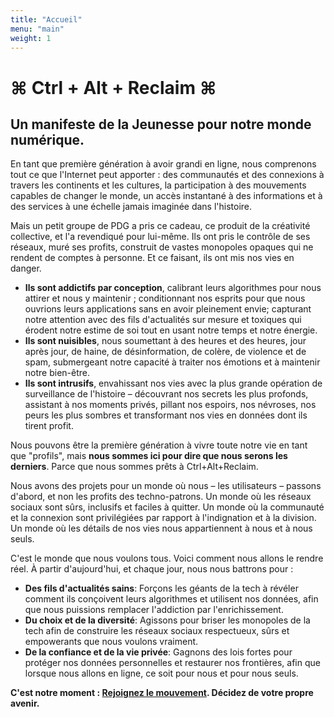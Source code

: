 ```yaml
---
title: "Accueil"
menu: "main"
weight: 1
---
```


# ⌘ Ctrl + Alt + Reclaim ⌘
## Un manifeste de la Jeunesse pour notre monde numérique.

En tant que première génération à avoir grandi en ligne, nous comprenons tout ce que l'Internet peut apporter : des communautés et des connexions à travers les continents et les cultures, la participation à des mouvements capables de changer le monde, un accès instantané à des informations et à des services à une échelle jamais imaginée dans l'histoire.

Mais un petit groupe de PDG a pris ce cadeau, ce produit de la créativité collective, et l'a revendiqué pour lui-même. Ils ont pris le contrôle de ses réseaux, muré ses profits, construit de vastes monopoles opaques qui ne rendent de comptes à personne. Et ce faisant, ils ont mis nos vies en danger.

- **Ils sont addictifs par conception**, calibrant leurs algorithmes pour nous attirer et nous y maintenir ; conditionnant nos esprits pour que nous ouvrions leurs applications sans en avoir pleinement envie; capturant notre attention avec des fils d'actualités sur mesure et toxiques qui érodent notre estime de soi tout en usant notre temps et notre énergie.
- **Ils sont nuisibles**, nous soumettant à des heures et des heures, jour après jour, de haine, de désinformation, de colère, de violence et de spam, submergeant notre capacité à traiter nos émotions et à maintenir notre bien-être.
- **Ils sont intrusifs**, envahissant nos vies avec la plus grande opération de surveillance de l'histoire – découvrant nos secrets les plus profonds, assistant à nos moments privés, pillant nos espoirs, nos névroses, nos peurs les plus sombres et transformant nos vies en données dont ils tirent profit.

Nous pouvons être la première génération à vivre toute notre vie en tant que "profils", mais **nous sommes ici pour dire que nous serons les derniers**. Parce que nous sommes prêts à Ctrl+Alt+Reclaim.

Nous avons des projets pour un monde où nous – les utilisateurs – passons d'abord, et non les profits des techno-patrons. Un monde où les réseaux sociaux sont sûrs, inclusifs et faciles à quitter. Un monde où la communauté et la connexion sont privilégiées par rapport à l'indignation et à la division. Un monde où les détails de nos vies nous appartiennent à nous et à nous seuls.

C'est le monde que nous voulons tous. Voici comment nous allons le rendre réel. À partir d'aujourd'hui, et chaque jour, nous nous battrons pour :

- **Des fils d'actualités sains**: Forçons les géants de la tech à révéler comment ils conçoivent leurs algorithmes et utilisent nos données, afin que nous puissions remplacer l'addiction par l'enrichissement.
- **Du choix et de la diversité**: Agissons pour briser les monopoles de la tech afin de construire les réseaux sociaux respectueux, sûrs et empowerants que nous voulons vraiment.
- **De la confiance et de la vie privée**: Gagnons des lois fortes pour protéger nos données personnelles et restaurer nos frontières, afin que lorsque nous allons en ligne, ce soit pour nous et pour nous seuls.

**C'est notre moment : [Rejoignez le mouvement](https://cryptpad.fr/form/#/2/form/view/YFfJSjooyYEtp6cdcjpcYWddXet+r29hdTgROpBgeq4/). Décidez de votre propre avenir.**
